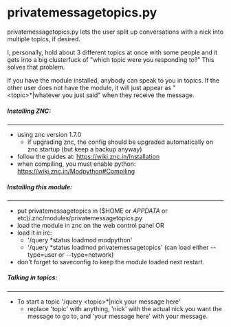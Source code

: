 # privatemessagetopics.py

privatemessagetopics.py lets the user split up conversations with a nick into multiple topics, if desired.

I, personally, hold about 3 different topics at once with some people and it gets into a big clusterfuck of "which topic were you responding to?" This solves that problem.

If you have the module installed, anybody can speak to you in topics. If the other user does not have the module, it will just appear as "&lt;topic&gt;*|whatever you just said" when they receive the message.

##### Installing ZNC:
---
- using znc version 1.7.0
  + if upgrading znc, the config should be upgraded automatically on znc startup (but keep a backup anyway)
- follow the guides at: https://wiki.znc.in/Installation
- when compiling, you must enable python: https://wiki.znc.in/Modpython#Compiling

##### Installing this module:
---
- put privatemessagetopics in ($HOME or $APPDATA$ or etc)/.znc/modules/privatemessagetopics.py
- load the module in znc on the web control panel OR
- load it in irc:
  + '/query &ast;status loadmod modpython'
  + '/query &ast;status loadmod privatemessagetopics' (can load either --type=user or --type=network)
- don't forget to saveconfig to keep the module loaded next restart.

##### Talking in topics:
---
- To start a topic '/query &lt;topic&gt;*|nick your message here'
  + replace 'topic' with anything, 'nick' with the actual nick you want the message to go to, and 'your message here' with your message.
